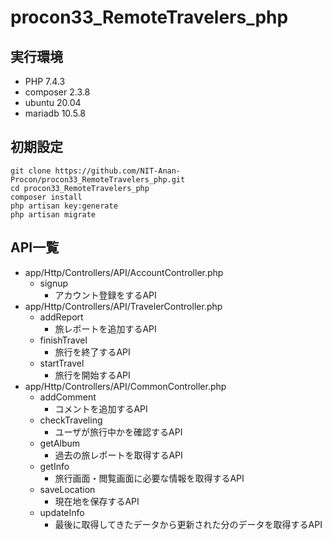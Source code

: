 # procon33_RemoteTravelers_php

## 実行環境
- PHP 7.4.3
- composer 2.3.8
- ubuntu 20.04
- mariadb 10.5.8

## 初期設定
```
git clone https://github.com/NIT-Anan-Procon/procon33_RemoteTravelers_php.git
cd procon33_RemoteTravelers_php
composer install
php artisan key:generate
php artisan migrate
```

## API一覧
- app/Http/Controllers/API/AccountController.php
  - signup
    - アカウント登録をするAPI
- app/Http/Controllers/API/TravelerController.php
  - addReport
    - 旅レポートを追加するAPI
  - finishTravel
    - 旅行を終了するAPI
  - startTravel
    - 旅行を開始するAPI
- app/Http/Controllers/API/CommonController.php
  - addComment
    - コメントを追加するAPI
  - checkTraveling
    - ユーザが旅行中かを確認するAPI
  - getAlbum
    - 過去の旅レポートを取得するAPI
  - getInfo
    - 旅行画面・閲覧画面に必要な情報を取得するAPI
  - saveLocation
    - 現在地を保存するAPI
  - updateInfo
    - 最後に取得してきたデータから更新された分のデータを取得するAPI

